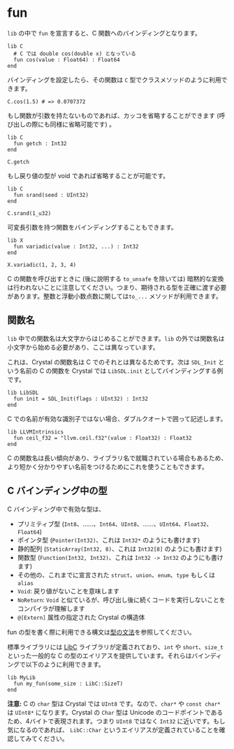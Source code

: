 # fun

`lib` の中で `fun` を宣言すると、C 関数へのバインディングとなります。

```crystal
lib C
  # C では double cos(double x) となっている
  fun cos(value : Float64) : Float64
end
```

バインディングを設定したら、その関数は `C` 型でクラスメソッドのように利用できます。

```crystal
C.cos(1.5) # => 0.0707372
```

もし関数が引数を持たないものであれば、カッコを省略することができます (呼び出しの際にも同様に省略可能です) 。

```crystal
lib C
  fun getch : Int32
end

C.getch
```

もし戻り値の型が void であれば省略することが可能です。

```crystal
lib C
  fun srand(seed : UInt32)
end

C.srand(1_u32)
```

可変長引数を持つ関数をバインディングすることもできます。

```crystal
lib X
  fun variadic(value : Int32, ...) : Int32
end

X.variadic(1, 2, 3, 4)
```

C の関数を呼び出すときに (後に説明する `to_unsafe` を除いては) 暗黙的な変換は行われないことに注意してください。つまり、期待される型を正確に渡す必要があります。整数と浮動小数点数に関しては`to_...` メソッドが利用できます。

## 関数名

`lib` 中での関数名は大文字からはじめることができます。`lib` の外では関数名は小文字から始める必要があり、ここは異なっています。

これは、Crystal の関数名は C でのそれとは異なるためです。次は `SDL_Init` という名前の C の関数を Crystal では `LibSDL.init` としてバインディングする例です。

```crystal
lib LibSDL
  fun init = SDL_Init(flags : UInt32) : Int32
end
```

C での名前が有効な識別子ではない場合、ダブルクオートで囲って記述します。

```crystal
lib LLVMIntrinsics
  fun ceil_f32 = "llvm.ceil.f32"(value : Float32) : Float32
end
```

C の関数名は長い傾向があり、ライブラリ名で就職されている場合もあるため、より短かく分かりやすい名前をつけるためにこれを使うこともできます。

## C バインディング中の型

C バインディング中で有効な型は、
* プリミティブ型 (`Int8`、……、`Int64`、`UInt8`、……、`UInt64`、`Float32`、`Float64`)
* ポインタ型 (`Pointer(Int32)`、これは `Int32*` のようにも書けます)
* 静的配列 (`StaticArray(Int32, 8)`、これは `Int32[8]` のようにも書けます)
* 関数型 (`Function(Int32, Int32)`、これは `Int32 -> Int32` のようにも書けます)
* その他の、これまでに宣言された `struct`、`union`、`enum`、`type` もしくは `alias`
* `Void`: 戻り値がないことを意味します
* `NoReturn`: `Void` と似ているが、呼び出し後に続くコードを実行しないことをコンパイラが理解します
* `@[Extern]` 属性の指定された Crystal の構造体

fun の型を書く際に利用できる構文は[型の文法](../type_grammar.html)を参照してください。

標準ライブラリには [LibC](https://github.com/crystal-lang/crystal/blob/master/src/lib_c.cr) ライブラリが定義されており、`int` や `short`、`size_t` といった一般的な C の型のエイリアスを提供しています。それらはバインディングで以下のように利用できます。

```crystal
lib MyLib
  fun my_fun(some_size : LibC::SizeT)
end
```

**注意:** C の `char` 型は Crystal では `UInt8` です。なので、`char*` や `const char*` は `UInt8*` になります。Crystal の `Char` 型は Unicode のコードポイントであるため、4バイトで表現されます。つまり `UInt8` ではなく `Int32` に近いです。もし気になるのであれば、 `LibC::Char` というエイリアスが定義されていることを確認してみてください。
